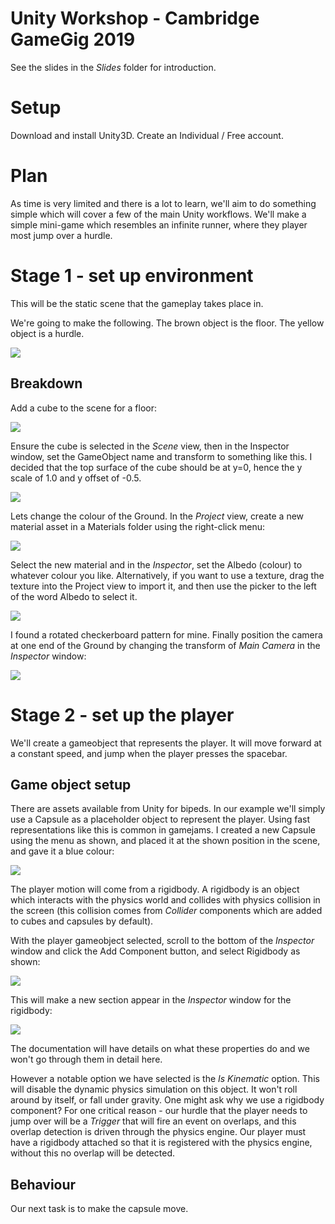 # Unity Workshop - Cambridge GameGig 2019

See the slides in the *Slides* folder for introduction.

# Setup

Download and install Unity3D. Create an Individual / Free account.

# Plan

As time is very limited and there is a lot to learn, we'll aim to do something simple which will cover a few of the main Unity workflows. We'll make a simple mini-game which resembles an infinite runner, where they player most jump over a hurdle.

# Stage 1 - set up environment

This will be the static scene that the gameplay takes place in.

We're going to make the following. The brown object is the floor. The yellow object is a hurdle.

![](Imgs/1-00.jpg)

## Breakdown

Add a cube to the scene for a floor:

![](Imgs/1-00.jpg)

Ensure the cube is selected in the *Scene* view, then in the Inspector window, set the GameObject name and transform to something like this. I decided that the top surface of the cube should be at y=0, hence the y scale of 1.0 and y offset of -0.5.

![](Imgs/1-02.jpg)

Lets change the colour of the Ground. In the *Project* view, create a new material asset in a Materials folder using the right-click menu:

![](Imgs/1-04.jpg)

Select the new material and in the *Inspector*, set the Albedo (colour) to whatever colour you like. Alternatively, if you want to use a texture, drag the texture into the Project view to import it, and then use the picker to the left of the word Albedo to select it.

![](Imgs/1-06.jpg)

I found a rotated checkerboard pattern for mine. Finally position the camera at one end of the Ground by changing the transform of *Main Camera* in the *Inspector* window:

![](Imgs/1-08.jpg)

# Stage 2 - set up the player

We'll create a gameobject that represents the player. It will move forward at a constant speed, and jump when the player presses the spacebar.

## Game object setup

There are assets available from Unity for bipeds. In our example we'll simply use a Capsule as a placeholder object to represent the player. Using fast representations like this is common in gamejams. I created a new Capsule using the menu as shown, and placed it at the shown position in the scene, and gave it a blue colour:

![](Imgs/1-10.jpg)

The player motion will come from a rigidbody. A rigidbody is an object which interacts with the physics world and collides with physics collision in the screen (this collision comes from *Collider* components which are added to cubes and capsules by default).

With the player gameobject selected, scroll to the bottom of the *Inspector* window and click the Add Component button, and select Rigidbody as shown:

![](Imgs/1-12.jpg)

This will make a new section appear in the *Inspector* window for the rigidbody:

![](Imgs/1-14.jpg)

The documentation will have details on what these properties do and we won't go through them in detail here.

However a notable option we have selected is the *Is Kinematic* option. This will disable the dynamic physics simulation on this object. It won't roll around by itself, or fall under gravity. One might ask why we use a rigidbody component? For one critical reason - our hurdle that the player needs to jump over will be a *Trigger* that will fire an event on overlaps, and this overlap detection is driven through the physics engine. Our player must have a rigidbody attached so that it is registered with the physics engine, without this no overlap will be detected.


## Behaviour

Our next task is to make the capsule move.




